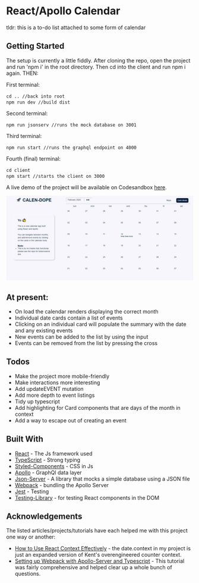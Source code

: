 # React/Apollo Calendar

tldr: this is a to-do list attached to some form of calendar

## Getting Started

The setup is currently a little fiddly. After cloning the repo, open the project
and run 'npm i' in the root directory. Then cd into the client and run npm i
again. THEN:

First terminal:

```
cd .. //back into root
npm run dev //build dist
```

Second terminal:

```
npm run jsonserv //runs the mock database on 3001
```

Third terminal:

```
npm run start //runs the graphql endpoint on 4000
```

Fourth (final) terminal:

```
cd client
npm start //starts the client on 3000
```

A live demo of the project will be available on Codesandbox [here](#).

[![Project as of 02 Feb](./images/16Feb.jpg)](https://drive.google.com/file/d/1QmFHp8gFcJWYPl6IPHI8Q3ugNxtYt8Xz/preview)

## At present:

- On load the calendar renders displaying the correct month
- Individual date cards contain a list of events
- Clicking on an individual card will populate the summary with the date and any
  existing events
- New events can be added to the list by using the input
- Events can be removed from the list by pressing the cross

## Todos

- Make the project more mobile-friendly
- Make interactions more interesting
- Add updateEVENT mutation
- Add more depth to event listings
- Tidy up typescript
- Add highlighting for Card components that are days of the month in context
- Add a way to escape out of creating an event

## Built With

- [React](https://reactjs.org/) - The Js framework used
- [TypeScript](https://www.typescriptlang.org/docs/home.html) - Strong typing
- [Styled-Components](https://styled-components.com/) - CSS in Js
- [Apollo](https://www.apollographql.com/docs/) - GraphQl data layer
- [Json-Server](https://www.npmjs.com/package/json-server) - A library that
  mocks a simple database using a JSON file
- [Webpack](https://webpack.js.org/) - bundling the Apollo Server
- [Jest](https://jestjs.io/docs/en/getting-started) - Testing
- [Testing-Library](https://testing-library.com/docs/intro) - for testing React
  components in the DOM

## Acknowledgements

The listed articles/projects/tutorials have each helped me with this project one
way or another:

- [How to Use React Context Effectively](https://kentcdodds.com/blog/how-to-use-react-context-effectively) -
  the date.context in my project is just an expanded version of Kent's
  overengineered counter context.
- [Setting up Webpack with Apollo-Server and Typescript](https://medium.com/free-code-camp/build-an-apollo-graphql-server-with-typescript-and-webpack-hot-module-replacement-hmr-3c339d05184f) -
  This tutorial was fairly comprehensive and helped clear up a whole bunch of
  questions.

